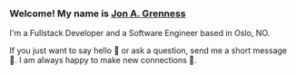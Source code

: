 ### Welcome! My name is [Jon A. Grenness](https://)

I'm a Fullstack Developer and a Software Engineer based in Oslo, NO. 

If you just want to say hello 👋 or ask a question, send me a short message 💌. I am always happy to make new connections 🍻.
